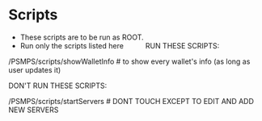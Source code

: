 Scripts
========

- These scripts are to be run as ROOT.
- Run only the scripts listed here
&nbsp;
&nbsp;
&nbsp;
&nbsp;
&nbsp;
RUN THESE SCRIPTS:

/PSMPS/scripts/showWalletInfo                 # to show every wallet's info (as long as user updates it)



DON'T RUN THESE SCRIPTS:

/PSMPS/scripts/startServers                  # DONT TOUCH EXCEPT TO EDIT AND ADD NEW SERVERS
